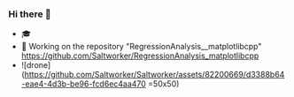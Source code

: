### Hi there 👋

- 🎓
- 🔭 Working on the repository "RegressionAnalysis__matplotlibcpp" https://github.com/Saltworker/RegressionAnalysis_matplotlibcpp
- ![drone](https://github.com/Saltworker/Saltworker/assets/82200669/d3388b64-eae4-4d3b-be96-fcd6ec4aa470 =50x50)


<!--
**Saltworker/Saltworker** is a ✨ _special_ ✨ repository because its `README.md` (this file) appears on your GitHub profile.

Here are some ideas to get you started:

- 🔭 I’m currently working on ...
- 🌱 I’m currently learning ...
- 👯 I’m looking to collaborate on ...
- 🤔 I’m looking for help with ...
- 💬 Ask me about ...
- 📫 How to reach me: ...
- 😄 Pronouns: ...
- ⚡ Fun fact: ...
-->
